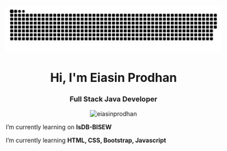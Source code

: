 ![logo](https://github.com/imranhss/imranhss/blob/main/github-contribution-grid-snake-dark.svg)

<h1 align="center">Hi, I'm Eiasin Prodhan</h1>
<h3 align="center">Full Stack Java Developer</h3>
<p align="center"> <img src="https://komarev.com/ghpvc/?username=eiasinprodhan&label=Profile%20views&color=0e75b6&style=flat" alt="eiasinprodhan" /> </p>

I’m currently learning on **IsDB-BISEW**

I’m currently learning **HTML, CSS, Bootstrap, Javascript**
